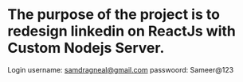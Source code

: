# The purpose of the project is to redesign linkedin on ReactJs with Custom Nodejs Server.
Login
username: samdragneal@gmail.com
passwoord: Sameer@123
